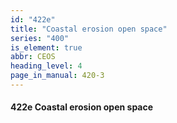 ```yaml
---
id: "422e"
title: "Coastal erosion open space"
series: "400"
is_element: true
abbr: CEOS
heading_level: 4
page_in_manual: 420-3
---
```


#### 422e Coastal erosion open space
